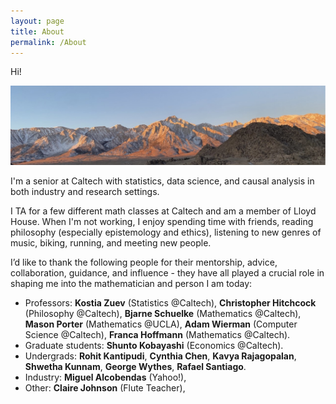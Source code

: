 ```yaml
---
layout: page
title: About
permalink: /About
---
```

Hi!

![image info](/assets/img/landscapemountains.jpg)

I'm a senior at Caltech with statistics, data science, and causal analysis in both industry and research settings.
 
I TA for a few different math classes at Caltech and am a member of Lloyd House. When I'm not working, I enjoy spending time with friends, reading philosophy (especially epistemology and ethics), listening to new genres of music, biking, running, and meeting new people.

I’d like to thank the following people for their mentorship, advice, collaboration, guidance, and influence - they have all played a crucial role in shaping me into the mathematician and person I am today:

* Professors: __Kostia Zuev__ (Statistics @Caltech), __Christopher Hitchcock__ (Philosophy @Caltech), __Bjarne Schuelke__ (Mathematics @Caltech), __Mason Porter__ (Mathematics @UCLA), __Adam Wierman__ (Computer Science @Caltech), __Franca Hoffmann__ (Mathematics @Caltech).
* Graduate students: __Shunto Kobayashi__ (Economics @Caltech).
* Undergrads: __Rohit Kantipudi__, __Cynthia Chen__, __Kavya Rajagopalan__, __Shwetha Kunnam__, __George Wythes__, __Rafael Santiago__. 
* Industry: __Miguel Alcobendas__ (Yahoo!), 
* Other: __Claire Johnson__ (Flute Teacher),